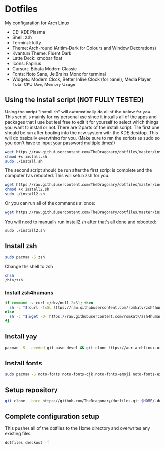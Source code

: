 # Dotfiles
My configuration for Arch Linux
- DE: KDE Plasma
- Shell: zsh
- Terminal: kitty
- Theme: Arch-round (Aritim-Dark for Colours and Window Decorations)
- Kvantum Theme: Fluent Dark
- Latte Dock: xmobar float
- Icons: Papirus
- Cursors: Bibata Modern Classic
- Fonts: Noto Sans, JetBrains Mono for terminal
- Widgets: Modern Clock, Better Inline Clock (for panel), Media Player, Total CPU Use, Memory Usage

## Using the install script (NOT FULLY TESTED)
Using the script "install.sh" will automatically do all of the below for you. This script is mainly for my personal use since it installs all of the apps and packages that I use but feel free to edit it for yourself to select which things you want to install or not. There are 2 parts of the install script. The first one should be run after booting into the new system with the KDE desktop. This will do basically everything for you.
(Make sure to run the scripts as sudo so you don't have to input your password multiple times!)
```sh
wget https://raw.githubusercontent.com/TheDragonary/dotfiles/master/install.sh
chmod +x install.sh
sudo ./install.sh
```
The second script should be run after the first script is complete and the computer has rebooted. This will setup zsh for you.
```sh
wget https://raw.githubusercontent.com/TheDragonary/dotfiles/master/install2.sh
chmod +x install2.sh
sudo ./install2.sh
```
Or you can run all of the commands at once:
```sh
wget https://raw.githubusercontent.com/TheDragonary/dotfiles/master/install.sh && wget https://raw.githubusercontent.com/TheDragonary/dotfiles/master/install2.sh && chmod +x install.sh && chmod +x install2.sh && sudo ./install.sh
```
You will need to manually run install2.sh after that's all done and rebooted:
```sh
sudo ./install2.sh
```

## Install zsh
```sh
sudo pacman -S zsh 
```
Change the shell to zsh
```sh
chsh
/bin/zsh
```
### Install zsh4humans
```sh
if command -v curl >/dev/null 2>&1; then
  sh -c "$(curl -fsSL https://raw.githubusercontent.com/romkatv/zsh4humans/v5/install)"
else
  sh -c "$(wget -O- https://raw.githubusercontent.com/romkatv/zsh4humans/v5/install)"
fi
```
## Install yay
```sh
pacman -S --needed git base-devel && git clone https://aur.archlinux.org/yay.git && cd yay && makepkg -si
```
## Install fonts
```sh
sudo pacman -S noto-fonts noto-fonts-cjk noto-fonts-emoji noto-fonts-extra ttf-jetbrains-mono ttf-fira-code ttf-liberation ttf-roboto ttf-ubuntu-font-family && yay -S ttf-meslo-nerd-font-powerlevel10k
```

## Setup repository
```sh
git clone --bare https://github.com/TheDragonary/dotfiles.git $HOME/.dotfiles && alias dotfiles='/usr/bin/git --git-dir=$HOME/.dotfiles/ --work-tree=$HOME'
```

## Complete configuration setup
This pushes all of the dotfiles to the Home directory and overwrites any existing files
```sh
dotfiles checkout -f
```
